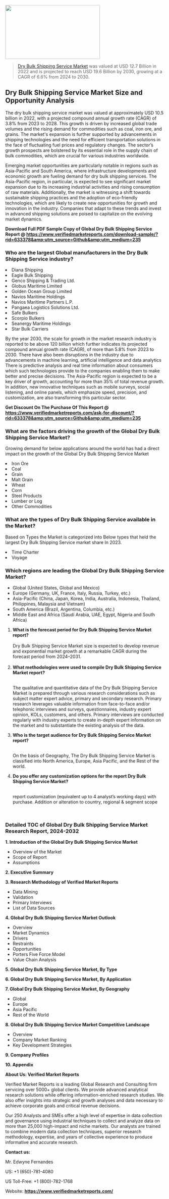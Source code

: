 <img src="https://ffe5etoiles.com/wp-content/uploads/2024/12/MST1-300x171.png" alt="" width="300" height="171" class="alignnone size-medium wp-image-20088" /><blockquote><p><p><a href="https://www.verifiedmarketreports.com/download-sample/?rid=633378&utm_source=Github&utm_medium=235" target="_blank">Dry Bulk Shipping Service Market</a> was valued at USD 12.7 Billion in 2022 and is projected to reach USD 19.6 Billion by 2030, growing at a CAGR of 6.6% from 2024 to 2030.</p></blockquote><p><h2>Dry Bulk Shipping Service Market Size and Opportunity Analysis</h2> <p>The dry bulk shipping service market was valued at approximately USD 10.5 billion in 2022, with a projected compound annual growth rate (CAGR) of 3.8% from 2023 to 2028. This growth is driven by increased global trade volumes and the rising demand for commodities such as coal, iron ore, and grains. The market's expansion is further supported by advancements in shipping technologies and the need for efficient transportation solutions in the face of fluctuating fuel prices and regulatory changes. The sector’s growth prospects are bolstered by its essential role in the supply chain of bulk commodities, which are crucial for various industries worldwide.</p> <p>Emerging market opportunities are particularly notable in regions such as Asia-Pacific and South America, where infrastructure developments and economic growth are fueling demand for dry bulk shipping services. The Asia-Pacific region, in particular, is expected to see significant market expansion due to its increasing industrial activities and rising consumption of raw materials. Additionally, the market is witnessing a shift towards sustainable shipping practices and the adoption of eco-friendly technologies, which are likely to create new opportunities for growth and innovation in the industry. Companies that adapt to these trends and invest in advanced shipping solutions are poised to capitalize on the evolving market dynamics.</p> </p><p class=""><strong>Download Full PDF Sample Copy of Global Dry Bulk Shipping Service Report @ <a href="https://www.verifiedmarketreports.com/download-sample/?rid=633378&amp;utm_source=Github&amp;utm_medium=235" target="_blank">https://www.verifiedmarketreports.com/download-sample/?rid=633378&amp;utm_source=Github&amp;utm_medium=235</a></strong></p><h3 id="" class="">Who are the largest Global manufacturers in the Dry Bulk Shipping Service industry?</h3><p><li>Diana Shipping</li><li> Eagle Bulk Shipping</li><li> Genco Shipping & Trading Ltd.</li><li> Globus Maritime Limited</li><li> Golden Ocean Group Limited</li><li> Navios Maritime Holdings</li><li> Navios Maritime Partners L.P.</li><li> Pangaea Logistics Solutions Ltd.</li><li> Safe Bulkers</li><li> Scorpio Bulkers</li><li> Seanergy Maritime Holdings</li><li> Star Bulk Carriers</li></p><div class=""><div class="" dir="" data-message-author-role="" data-message-id="" data-message-model-slug=""><div class=""><div class=""><div class=""><div class="" dir="" data-message-author-role="" data-message-id="" data-message-model-slug=""><div class=""><div class=""><p>By the year 2030, the scale for growth in the market research industry is reported to be above 120 billion which further indicates its projected compound annual growth rate (CAGR), of more than 5.8% from 2023 to 2030. There have also been disruptions in the industry due to advancements in machine learning, artificial intelligence and data analytics There is predictive analysis and real time information about consumers which such technologies provide to the companies enabling them to make better and precise decisions. The Asia-Pacific region is expected to be a key driver of growth, accounting for more than 35% of total revenue growth. In addition, new innovative techniques such as mobile surveys, social listening, and online panels, which emphasize speed, precision, and customization, are also transforming this particular sector.</p><p><strong>Get Discount On The Purchase Of This Report @&nbsp; <a href="https://www.verifiedmarketreports.com/ask-for-discount/?rid=633378&amp;utm_source=Github&amp;utm_medium=235" target="_blank">https://www.verifiedmarketreports.com/ask-for-discount/?rid=633378&amp;utm_source=Github&amp;utm_medium=235</a></strong></p></div></div></div></div></div></div></div></div><h3 id="" class="">What are the factors driving the growth of the Global Dry Bulk Shipping Service Market?</h3><p id="" class="">Growing demand for below applications around the world has had a direct impact on the growth of the Global Dry Bulk Shipping Service Market</p><p id="" class=""><li>Iron Ore</li><li> Coal</li><li> Grain</li><li> Malt Grain</li><li> Wheat</li><li> Corn</li><li> Steel Products</li><li> Lumber or Log</li><li> Other Commodities</li></p><h3 id="" class="">What are the types of Dry Bulk Shipping Service available in the Market?</h3><p id="" class="">Based on Types the Market is categorized into Below types that held the largest Dry Bulk Shipping Service market share In 2023.</p><p id="" class=""><li>Time Charter</li><li> Voyage</li></p><h3 id="" class="">Which regions are leading the Global Dry Bulk Shipping Service Market?</h3><ul><li>Global (United States, Global and Mexico)</li><li>Europe (Germany, UK, France, Italy, Russia, Turkey, etc.)</li><li>Asia-Pacific (China, Japan, Korea, India, Australia, Indonesia, Thailand, Philippines, Malaysia and Vietnam)</li><li>South America (Brazil, Argentina, Columbia, etc.)</li><li>Middle East and Africa (Saudi Arabia, UAE, Egypt, Nigeria and South Africa)</li></ul><p><ol><li><strong>What is the forecast period for Dry Bulk Shipping Service Market report?<br /></strong><br /><span data-sheets-root="1" data-sheets-value="{&quot;1&quot;:2,&quot;2&quot;:&quot;XXXX size is expected to develop revenue and exponential market growth at a remarkable CAGR during the forecast period from 2024&ndash;2030.&quot;}" data-sheets-userformat="{&quot;2&quot;:12674,&quot;4&quot;:{&quot;1&quot;:2,&quot;2&quot;:16776960},&quot;10&quot;:2,&quot;11&quot;:0,&quot;15&quot;:&quot;Arial&quot;,&quot;16&quot;:12}">Dry Bulk Shipping Service Market size is expected to develop revenue and exponential market growth at a remarkable CAGR during the forecast period from 2024&ndash;2031.</span><br /><br /></li><li><strong>What methodologies were used to compile Dry Bulk Shipping Service Market report?<br /><br /></strong><p>The qualitative and quantitative data of the&nbsp;Dry Bulk Shipping Service Market is prepared through various research considerations such as subject matter expert advice, primary and secondary research. Primary research leverages valuable information from face-to-face and/or telephonic interviews and surveys, questionnaires, industry expert opinion, KOLs, customers, and others. Primary interviews are conducted regularly with industry experts to create in-depth expert information on the market and to substantiate the existing analysis of the data.&nbsp;</p></li><li><strong>Who is the target audience for Dry Bulk Shipping Service Market report?<br /><br /></strong><p>On the basis of Geography, The&nbsp;Dry Bulk Shipping Service Market is classified into North America, Europe, Asia Pacific, and the Rest of the world.</p></li><li><strong>Do you offer any customization options for the report Dry Bulk Shipping Service Market?<br /><br /></strong><p>report customization (equivalent up to 4 analyst&rsquo;s working days) with purchase. Addition or alteration to country, regional &amp; segment scope</p><p>&nbsp;</p></li></ol></p><h3 id="" class="">Detailed TOC of Global Dry Bulk Shipping Service Market Research Report, 2024-2032</h3><p id="" class=""><strong>1. Introduction of the Global Dry Bulk Shipping Service Market</strong></p><ul><li>Overview of the Market</li><li>Scope of Report</li><li>Assumptions</li></ul><p id="" class=""><strong>2. Executive Summary</strong></p><p id="" class=""><strong>3. Research Methodology of&nbsp;Verified Market Reports</strong></p><ul><li>Data Mining</li><li>Validation</li><li>Primary Interviews</li><li>List of Data Sources</li></ul><p id="" class=""><strong>4. Global Dry Bulk Shipping Service Market Outlook</strong></p><ul><li>Overview</li><li>Market Dynamics</li><li>Drivers</li><li>Restraints</li><li>Opportunities</li><li>Porters Five Force Model</li><li>Value Chain Analysis</li></ul><p id="" class=""><strong>5. Global Dry Bulk Shipping Service Market, By&nbsp;Type</strong></p><p id="" class=""><strong>6. Global Dry Bulk Shipping Service Market, By Application</strong></p><p id="" class=""><strong>7. Global Dry Bulk Shipping Service Market, By Geography</strong></p><ul><li>Global</li><li>Europe</li><li>Asia Pacific</li><li>Rest of the World</li></ul><p id="" class=""><strong>8. Global Dry Bulk Shipping Service Market Competitive Landscape</strong></p><ul><li>Overview</li><li>Company Market Ranking</li><li>Key Development Strategies</li></ul><p id="" class=""><strong>9. Company Profiles</strong></p><p id="" class=""><strong>10. Appendix</strong></p><p id="" class=""><strong>About Us: Verified Market Reports</strong></p><p id="" class="">Verified Market Reports is a leading Global Research and Consulting firm servicing over 5000+ global clients. We provide advanced analytical research solutions while offering information-enriched research studies. We also offer insights into strategic and growth analyses and data necessary to achieve corporate goals and critical revenue decisions.</p><p id="" class="">Our 250 Analysts and SMEs offer a high level of expertise in data collection and governance using industrial techniques to collect and analyze data on more than 25,000 high-impact and niche markets. Our analysts are trained to combine modern data collection techniques, superior research methodology, expertise, and years of collective experience to produce informative and accurate research.</p><p id="" class=""><strong>Contact us:</strong></p><p id="" class="">Mr. Edwyne Fernandes</p><p id="" class="">US: +1 (650)-781-4080</p><p id="" class="">US Toll-Free: +1 (800)-782-1768</p><p id="" class="">Website: <a target="" data-test-app-aware-link=""><strong>https://www.verifiedmarketreports.com/</strong></a></p>
